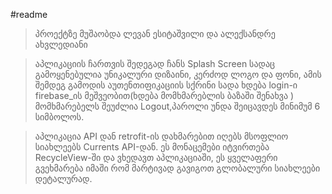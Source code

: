 #readme
> პროექტზე მუშაობდა ლევან ესიტაშვილი და ალექსანდრე ახვლედიანი

> აპლიკაციის ჩართვის შედეგად ჩანს Splash Screen სადაც გამოყენებულია უნიკალური დიზაინი, კერძოდ ლოგო და ფონი,
> ამის შემდეგ გამოდის აუთენთიფიკაციის სქრინი სადა ხდება login-ი firebase_ის მეშვეობით(ხდება მომხმარებლის ბაზაში შენახვა ) მომხმარებელს შეუძლია Logout,პაროლი უნდა შეიცავდეს მინიმუმ 6 სიმბოლოს.

> აპლიკაცია API დან retrofit-ის დახმარებით იღებს მსოფლიო სიახლეებს Currents API-დან.
> ეს მონაცემები იტვირთება RecycleView-ში და ვხედავთ აპლიკაციაში,
> ეს ყველაფერი გვეხმარება იმაში რომ მარტივად გავიგოთ გლობალური სიახლეები დეტალურად.
